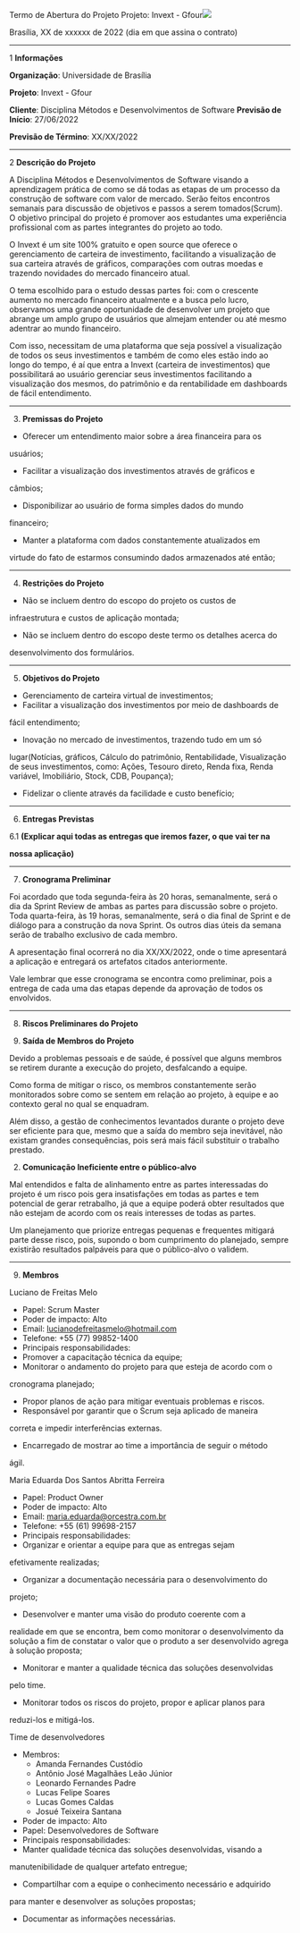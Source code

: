 Termo de Abertura do Projeto Projeto: Invext - Gfour![](Aspose.Words.6846382b-c0e8-49d7-877a-676cd52dcfee.001.png)

Brasília, XX de xxxxxx de 2022 (dia em que assina o contrato)

---------------------------------------------------------------

1 **Informações**

**Organização**: Universidade de Brasília

**Projeto**: Invext - Gfour

**Cliente**: Disciplina Métodos e Desenvolvimentos de Software **Previsão de Início**: 27/06/2022

**Previsão de Término**: XX/XX/2022

---------------------------------------------------------------

2 **Descrição do Projeto**

A Disciplina Métodos e Desenvolvimentos de Software visando a aprendizagem prática de como se dá todas as etapas de um processo da construção de software com valor de mercado. Serão feitos encontros semanais para discussão de objetivos e passos a serem tomados(Scrum). O objetivo principal do projeto é promover aos estudantes uma experiência profissional com as partes integrantes do projeto ao todo.

O Invext é um site 100% gratuito e open source que oferece o gerenciamento de carteira de investimento, facilitando a visualização de sua carteira através de gráficos, comparações com outras moedas e trazendo novidades do mercado financeiro atual.

O tema escolhido para o estudo dessas partes foi: com o crescente aumento no mercado financeiro atualmente e a busca pelo lucro, observamos uma grande oportunidade de desenvolver um projeto que abrange um amplo grupo de usuários que almejam entender ou até mesmo adentrar ao mundo financeiro.

Com isso, necessitam de uma plataforma que seja possível a visualização de todos os seus investimentos e também de como eles estão indo ao longo do tempo, é aí que entra a Invext (carteira de investimentos) que possibilitará ao usuário gerenciar seus investimentos facilitando a visualização dos mesmos, do patrimônio e da rentabilidade em dashboards de fácil entendimento.

---------------------------------------------------------------

3. **Premissas do Projeto**
- Oferecer um entendimento maior sobre a área financeira para os

usuários;

- Facilitar a visualização dos investimentos através de gráficos e

câmbios;

- Disponibilizar ao usuário de forma simples dados do mundo

financeiro;

- Manter a plataforma com dados constantemente atualizados em

virtude do fato de estarmos consumindo dados armazenados até então;

---------------------------------------------------------------

4. **Restrições do Projeto**
- Não se incluem dentro do escopo do projeto os custos de

infraestrutura e custos de aplicação montada;

- Não se incluem dentro do escopo deste termo os detalhes acerca do

desenvolvimento dos formulários.

---------------------------------------------------------------

5. **Objetivos do Projeto**

- Gerenciamento de carteira virtual de investimentos;
- Facilitar a visualização dos investimentos por meio de dashboards de

fácil entendimento;

- Inovação no mercado de investimentos, trazendo tudo em um só

lugar(Notícias, gráficos, Cálculo do patrimônio, Rentabilidade, Visualização de seus investimentos, como: Ações, Tesouro direto, Renda fixa, Renda variável, Imobiliário, Stock, CDB, Poupança);

- Fidelizar o cliente através da facilidade e custo benefício;

---------------------------------------------------------------

6. **Entregas Previstas**

6.1 **(Explicar aqui todas as entregas que iremos fazer, o que vai ter na**

**nossa aplicação)**

---------------------------------------------------------------

7. **Cronograma Preliminar**

Foi acordado que toda segunda-feira às 20 horas, semanalmente, será o dia da Sprint Review de ambas as partes para discussão sobre o projeto. Toda quarta-feira, às 19 horas, semanalmente, será o dia final de Sprint e de diálogo para a construção da nova Sprint. Os outros dias úteis da semana serão de trabalho exclusivo de cada membro.

A apresentação final ocorrerá no dia XX/XX/2022, onde o time apresentará a aplicação e entregará os artefatos citados anteriormente.

Vale lembrar que esse cronograma se encontra como preliminar, pois a entrega de cada uma das etapas depende da aprovação de todos os envolvidos.

---------------------------------------------------------------

8. **Riscos Preliminares do Projeto**

1. **Saída de Membros do Projeto**

Devido a problemas pessoais e de saúde, é possível que alguns membros se retirem durante a execução do projeto, desfalcando a equipe.

Como forma de mitigar o risco, os membros constantemente serão monitorados sobre como se sentem em relação ao projeto, à equipe e ao contexto geral no qual se enquadram.

Além disso, a gestão de conhecimentos levantados durante o projeto deve ser eficiente para que, mesmo que a saída do membro seja inevitável, não existam grandes consequências, pois será mais fácil substituir o trabalho prestado.

2. **Comunicação Ineficiente entre o público-alvo**

Mal entendidos e falta de alinhamento entre as partes interessadas do projeto é um risco pois gera insatisfações em todas as partes e tem potencial de gerar retrabalho, já que a equipe poderá obter resultados que não estejam de acordo com os reais interesses de todas as partes.

Um planejamento que priorize entregas pequenas e frequentes mitigará parte desse risco, pois, supondo o bom cumprimento do planejado, sempre existirão resultados palpáveis para que o público-alvo o validem.

---------------------------------------------------------------

9. **Membros**

Luciano de Freitas Melo

- Papel: Scrum Master
- Poder de impacto: Alto
- Email: lucianodefreitasmelo@hotmail.com
- Telefone: +55 (77) 99852-1400
- Principais responsabilidades:
- Promover a capacitação técnica da equipe;
- Monitorar o andamento do projeto para que esteja de acordo com o

cronograma planejado;

- Propor planos de ação para mitigar eventuais problemas e riscos.
- Responsável por garantir que o Scrum seja aplicado de maneira

correta e impedir interferências externas.

- Encarregado de mostrar ao time a importância de seguir o método

ágil.

Maria Eduarda Dos Santos Abritta Ferreira

- Papel: Product Owner
- Poder de impacto: Alto
- Email: <maria.eduarda@orcestra.com.br>
- Telefone: +55 (61) 99698-2157
- Principais responsabilidades:
- Organizar e orientar a equipe para que as entregas sejam

efetivamente realizadas;

- Organizar a documentação necessária para o desenvolvimento do

projeto;

- Desenvolver e manter uma visão do produto coerente com a

realidade em que se encontra, bem como monitorar o desenvolvimento da solução a fim de constatar o valor que o produto a ser desenvolvido agrega à solução proposta;

- Monitorar e manter a qualidade técnica das soluções desenvolvidas

pelo time.

- Monitorar todos os riscos do projeto, propor e aplicar planos para

reduzi-los e mitigá-los.

Time de desenvolvedores

- Membros:
  - Amanda Fernandes Custódio
  - Antônio José Magalhães Leão Júnior
  - Leonardo Fernandes Padre
  - Lucas Felipe Soares
  - Lucas Gomes Caldas
  - Josué Teixeira Santana
- Poder de impacto: Alto
- Papel: Desenvolvedores de Software
- Principais responsabilidades:
- Manter qualidade técnica das soluções desenvolvidas, visando a

manutenibilidade de qualquer artefato entregue;

- Compartilhar com a equipe o conhecimento necessário e adquirido

para manter e desenvolver as soluções propostas;

- Documentar as informações necessárias.
